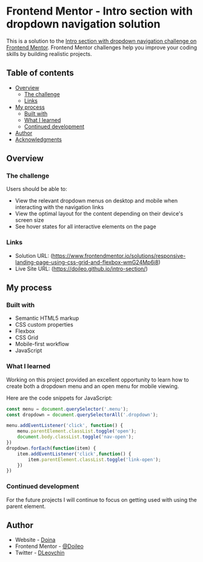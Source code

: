 # Frontend Mentor - Intro section with dropdown navigation solution

This is a solution to the [Intro section with dropdown navigation challenge on Frontend Mentor](https://www.frontendmentor.io/challenges/intro-section-with-dropdown-navigation-ryaPetHE5). Frontend Mentor challenges help you improve your coding skills by building realistic projects. 

## Table of contents

- [Overview](#overview)
  - [The challenge](#the-challenge)
  - [Links](#links)
- [My process](#my-process)
  - [Built with](#built-with)
  - [What I learned](#what-i-learned)
  - [Continued development](#continued-development)
- [Author](#author)
- [Acknowledgments](#acknowledgments)


## Overview

### The challenge

Users should be able to:

- View the relevant dropdown menus on desktop and mobile when interacting with the navigation links
- View the optimal layout for the content depending on their device's screen size
- See hover states for all interactive elements on the page


### Links

- Solution URL: (https://www.frontendmentor.io/solutions/responsive-landing-page-using-css-grid-and-flexbox-wmG24Mp6i8)
- Live Site URL: (https://doileo.github.io/intro-section/)

## My process

### Built with

- Semantic HTML5 markup
- CSS custom properties
- Flexbox
- CSS Grid
- Mobile-first workflow
- JavaScript

### What I learned

Working on this project provided an excellent opportunity to learn how to create both a dropdown menu and an open menu for mobile viewing.

Here are the code snippets for JavaScript:

```js
const menu = document.querySelector('.menu');
const dropdown = document.querySelectorAll('.dropdown');

menu.addEventListener('click', function() {
    menu.parentElement.classList.toggle('open');
    document.body.classList.toggle('nav-open');
})
dropdown.forEach(function(item) {
    item.addEventListener('click',function() {
        item.parentElement.classList.toggle('link-open');
    })
})
```

### Continued development

For the future projects I will continue to focus on getting used with using the parent element.

## Author

- Website - [Doina](https://doileo.github.io/portfolio/)
- Frontend Mentor - [@Doileo](https://www.frontendmentor.io/profile/Doileo)
- Twitter - [DLeovchin](https://twitter.com/DLeovchin)
